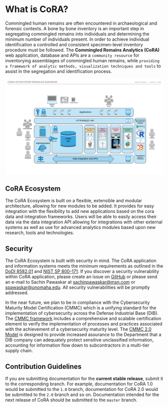 # What is CoRA?
Commingled human remains are often encountered in archaeological and forensic contexts. A bone by bone inventory is an important step in segregating commingled remains into individuals and determining the minimum number of individuals present. In order to achieve individual identification a controlled and consistent specimen-level inventory procedure must be followed. The **Commingled Remains Analytics (CoRA)** web application, database and APIs are a `community resource` for inventorying assemblages of commingled human remains, while `providing a framework of analytic methods, visualization techniques and tools` to assist in the segregation and identification process.

![CoRA Ecosystem Architecture](assets/images/architecture/Cora-Ecosystem-Modules-Diagram.png)

## CoRA Ecosystem
The CoRA Ecosystem is built on a flexible, extensible and modular architecture, allowing for new modules to be added. It provides for easy integration with the flexibility to add new applications based on the cora data and integration frameworks. Users will be able to easily access their data via the data integration API allowing for integrations with other external systems as well as use for advanced analytics modules based upon new research, tools and technologies.

## Security
The CoRA Ecosystem is built with security in mind. The CoRA application and information systems meets the minimum requirements as outlined in the [DoDI 8582.01]( https://fas.org/irp/doddir/dod/i8582_01.pdf) and [NIST SP 800-171](https://csrc.nist.gov/publications/detail/sp/800-171/rev-2/final). If you discover a security vulnerability within CoRA application, please create an issue on [GitHub](https://github.com/spawaskar-cora/cora-docs/issues) or please send an e-mail to Sachin Pawaskar at <sachinpawaskar@msn.com> or <spawaskar@unomaha.edu>. All security vulnerabilities will be promptly addressed.

In the near future, we plan to be in compliance with the Cybersecurity Maturity Model Certification (CMMC) which is a unifying standard for the implementation of cybersecurity across the Defense Industrial Base (DIB). The [CMMC framework](https://dodcio.defense.gov/CMMC/) includes a comprehensive and scalable certification element to verify the implementation of processes and practices associated with the achievement of a cybersecurity maturity level. The [CMMC 2.0 Model](https://dodcio.defense.gov/Portals/0/Documents/CMMC/ModelOverview_V2.0_FINAL2_20211202_508.pdf)  is designed to provide increased assurance to the Department that a DIB company can adequately protect sensitive unclassified information, accounting for information flow down to subcontractors in a multi-tier supply chain.

## Contribution Guidelines

If you are submitting documentation for the **current stable release**, submit it to the corresponding branch. For example, documentation for CoRA 1.0 would be submitted to the `1.0` branch, documentation for CoRA 2.0 would be submitted to the `2.0` branch and so on. Documentation intended for the next release of CoRA should be submitted to the `master` branch.

